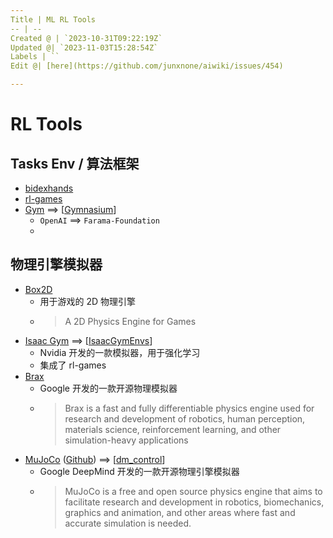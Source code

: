 ```yaml
---
Title | ML RL Tools
-- | --
Created @ | `2023-10-31T09:22:19Z`
Updated @| `2023-11-03T15:28:54Z`
Labels | ``
Edit @| [here](https://github.com/junxnone/aiwiki/issues/454)

---
```

# RL Tools

## Tasks Env / 算法框架

- [bidexhands](https://github.com/PKU-MARL/DexterousHands)
- [rl-games](https://github.com/Denys88/rl_games)
- [Gym](https://github.com/openai/gym) ==> [[Gymnasium](https://github.com/Farama-Foundation/Gymnasium)]
  - `OpenAI` ==> `Farama-Foundation`
  - 

## 物理引擎模拟器

- [Box2D](https://box2d.org/)
  - 用于游戏的 2D 物理引擎
  - >A 2D Physics Engine for Games
- [Isaac Gym](0453_Tools_Gym) ==> [[IsaacGymEnvs](https://github.com/NVIDIA-Omniverse/IsaacGymEnvs)]
  - Nvidia 开发的一款模拟器，用于强化学习
  - 集成了 rl-games
- [Brax](https://github.com/google/brax) 
  - Google 开发的一款开源物理模拟器
  - > Brax is a fast and fully differentiable physics engine used for research and development of robotics, human perception, materials science, reinforcement learning, and other simulation-heavy applications
- [MuJoCo](https://mujoco.org/) ([Github](https://github.com/google-deepmind/mujoco)) ==> [[dm_control](https://github.com/google-deepmind/dm_control)]
  - Google DeepMind 开发的一款开源物理引擎模拟器
  - > MuJoCo is a free and open source physics engine that aims to facilitate research and development in robotics, biomechanics, graphics and animation, and other areas where fast and accurate simulation is needed.



